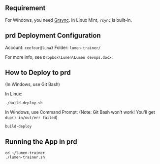 ## Requirement

For Windows, you need [Grsync](https://sourceforge.net/projects/grsync-win/).
In Linux Mint, `rsync` is built-in.

## prd Deployment Configuration

Account: `ceefour@luna3`
Folder: `lumen-trainer/`

For more info, see `Dropbox\Lumen\Lumen devops.docx`.

## How to Deploy to prd

(In Windows, use Git Bash)

In Linux:

    ./build-deploy.sh

In Windows, use Command Prompt: (Note: Git Bash won't work! You'll get `dup() in/out/err failed`)

    build-deploy

## Running the App in prd

    cd ~/lumen-trainer
    ./lumen-trainer.sh
